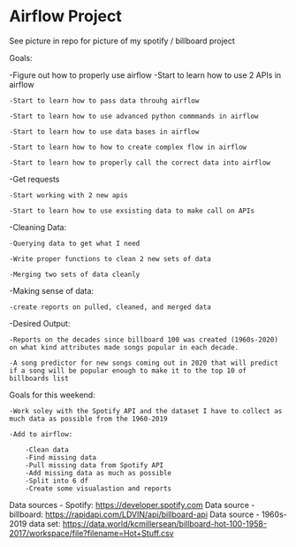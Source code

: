 # Airflow Project
See picture in repo for picture of my spotify / billboard project

Goals:

-Figure out how to properly use airflow
	-Start to learn how to use 2 APIs in airflow

	-Start to learn how to pass data throuhg airflow

	-Start to learn how to use advanced python commmands in airflow

	-Start to learn how to use data bases in airflow

	-Start to learn how to how to create complex flow in airflow 

	-Start to learn how to properly call the correct data into airflow


-Get requests

	-Start working with 2 new apis

	-Start to learn how to use exsisting data to make call on APIs

-Cleaning Data:

	-Querying data to get what I need 

	-Write proper functions to clean 2 new sets of data

	-Merging two sets of data cleanly

-Making sense of data:

	-create reports on pulled, cleaned, and merged data

-Desired Output:

	-Reports on the decades since billboard 100 was created (1960s-2020) on what kind attributes made songs popular in each decade.

	-A song predictor for new songs coming out in 2020 that will predict if a song will be popular enough to make it to the top 10 of billboards list


Goals for this weekend:
	
	-Work soley with the Spotify API and the dataset I have to collect as much data as possible from the 1960-2019

	-Add to airflow:
	
		-Clean data
		-Find missing data
		-Pull missing data from Spotify API
		-Add missing data as much as possible 
		-Split into 6 df
		-Create some visualastion and reports

Data sources - Spotify: https://developer.spotify.com
Data source - billboard: https://rapidapi.com/LDVIN/api/billboard-api
Data source - 1960s-2019 data set: https://data.world/kcmillersean/billboard-hot-100-1958-2017/workspace/file?filename=Hot+Stuff.csv
